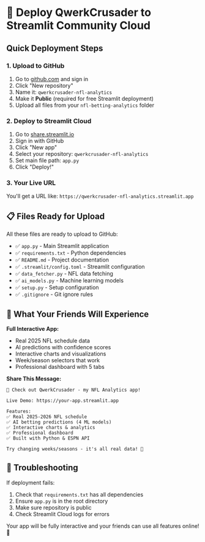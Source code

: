 # 🚀 Deploy QwerkCrusader to Streamlit Community Cloud

## Quick Deployment Steps

### 1. Upload to GitHub
1. Go to [github.com](https://github.com) and sign in
2. Click "New repository"
3. Name it: `qwerkcrusader-nfl-analytics`
4. Make it **Public** (required for free Streamlit deployment)
5. Upload all files from your `nfl-betting-analytics` folder

### 2. Deploy to Streamlit Cloud
1. Go to [share.streamlit.io](https://share.streamlit.io)
2. Sign in with GitHub
3. Click "New app"
4. Select your repository: `qwerkcrusader-nfl-analytics`
5. Set main file path: `app.py`
6. Click "Deploy!"

### 3. Your Live URL
You'll get a URL like: `https://qwerkcrusader-nfl-analytics.streamlit.app`

## 📋 Files Ready for Upload

All these files are ready to upload to GitHub:
- ✅ `app.py` - Main Streamlit application
- ✅ `requirements.txt` - Python dependencies
- ✅ `README.md` - Project documentation
- ✅ `.streamlit/config.toml` - Streamlit configuration
- ✅ `data_fetcher.py` - NFL data fetching
- ✅ `ai_models.py` - Machine learning models
- ✅ `setup.py` - Setup configuration
- ✅ `.gitignore` - Git ignore rules

## 🎯 What Your Friends Will Experience

**Full Interactive App:**
- Real 2025 NFL schedule data
- AI predictions with confidence scores
- Interactive charts and visualizations
- Week/season selectors that work
- Professional dashboard with 5 tabs

**Share This Message:**
```
🏈 Check out QwerkCrusader - my NFL Analytics app!

Live Demo: https://your-app.streamlit.app

Features:
✅ Real 2025-2026 NFL schedule
✅ AI betting predictions (4 ML models)
✅ Interactive charts & analytics
✅ Professional dashboard
✅ Built with Python & ESPN API

Try changing weeks/seasons - it's all real data! 🚀
```

## 🔧 Troubleshooting

If deployment fails:
1. Check that `requirements.txt` has all dependencies
2. Ensure `app.py` is in the root directory
3. Make sure repository is public
4. Check Streamlit Cloud logs for errors

Your app will be fully interactive and your friends can use all features online! 🎉
